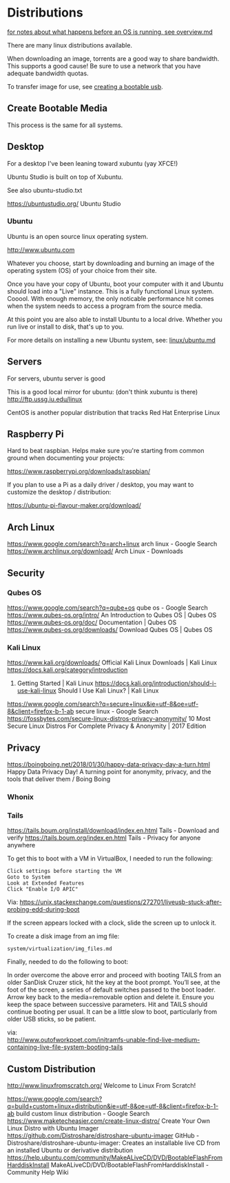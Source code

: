 # Distributions

[for notes about what happens before an OS is running, see overview.md](overview.md)

There are many linux distributions available.

When downloading an image, torrents are a good way to share bandwidth. This supports a good cause! Be sure to use a network that you have adequate bandwidth quotas.

To transfer image for use, see [creating a bootable usb](../drives/bootable_usb.txt).

## Create Bootable Media

This process is the same for all systems.


## Desktop

For a desktop I've been leaning toward xubuntu (yay XFCE!)

Ubuntu Studio is built on top of Xubuntu.

See also ubuntu-studio.txt

https://ubuntustudio.org/
Ubuntu Studio

### Ubuntu

Ubuntu is an open source linux operating system.  

http://www.ubuntu.com

Whatever you choose, start by downloading and burning an image of the operating system (OS) of your choice from their site.

Once you have your copy of Ubuntu, boot your computer with it and Ubuntu should load into a "Live" instance.  This is a fully functional Linux system.  Cooool.  With enough memory, the only noticable performance hit comes when the system needs to access a program from the source media.  

At this point you are also able to install Ubuntu to a local drive. Whether you run live or install to disk, that's up to you.

For more details on installing a new Ubuntu system, see:
[linux/ubuntu.md](linux/ubuntu.md)


## Servers

For servers, ubuntu server is good

This is a good local mirror for ubuntu: (don't think xubuntu is there)
http://ftp.ussg.iu.edu/linux

CentOS is another popular distribution that tracks Red Hat Enterprise Linux


## Raspberry Pi

Hard to beat raspbian. Helps make sure you're starting from common ground when documenting your projects: 

https://www.raspberrypi.org/downloads/raspbian/

If you plan to use a Pi as a daily driver / desktop, you may want to customize the desktop / distribution:

https://ubuntu-pi-flavour-maker.org/download/


## Arch Linux

https://www.google.com/search?q=arch+linux
arch linux - Google Search
https://www.archlinux.org/download/
Arch Linux - Downloads


## Security

### Qubes OS

https://www.google.com/search?q=qube+os
qube os - Google Search
https://www.qubes-os.org/intro/
An Introduction to Qubes OS | Qubes OS
https://www.qubes-os.org/doc/
Documentation | Qubes OS
https://www.qubes-os.org/downloads/
Download Qubes OS | Qubes OS

### Kali Linux

https://www.kali.org/downloads/
Official Kali Linux Downloads | Kali Linux
https://docs.kali.org/category/introduction
01. Getting Started | Kali Linux
https://docs.kali.org/introduction/should-i-use-kali-linux
Should I Use Kali Linux? | Kali Linux

https://www.google.com/search?q=secure+linux&ie=utf-8&oe=utf-8&client=firefox-b-1-ab
secure linux - Google Search
https://fossbytes.com/secure-linux-distros-privacy-anonymity/
10 Most Secure Linux Distros For Complete Privacy & Anonymity | 2017 Edition


## Privacy

https://boingboing.net/2018/01/30/happy-data-privacy-day-a-turn.html
Happy Data Privacy Day! A turning point for anonymity, privacy, and the tools that deliver them / Boing Boing

### Whonix

### Tails

https://tails.boum.org/install/download/index.en.html
Tails - Download and verify
https://tails.boum.org/index.en.html
Tails - Privacy for anyone anywhere

To get this to boot with a VM in VirtualBox, I needed to run the following:

    Click settings before starting the VM
    Goto to System
    Look at Extended Features
    Click "Enable I/O APIC"

Via:
https://unix.stackexchange.com/questions/272701/liveusb-stuck-after-probing-edd-during-boot

If the screen appears locked with a clock, slide the screen up to unlock it.

To create a disk image from an img file:

    system/virtualization/img_files.md

Finally, needed to do the following to boot:

In order overcome the above error and proceed with booting TAILS from an older SanDisk Cruzer stick, hit the <TAB> key at the boot prompt. You’ll see, at the foot of the screen, a series of default switches passed to the boot loader. Arrow key back to the media=removable option and delete it. Ensure you keep the space between successive parameters. Hit <RETURN> and TAILS should continue booting per usual. It can be a little slow to boot, particularly from older USB sticks, so be patient.

via:  
http://www.outofworkpoet.com/initramfs-unable-find-live-medium-containing-live-file-system-booting-tails


## Custom Distribution
http://www.linuxfromscratch.org/
Welcome to Linux From Scratch!

https://www.google.com/search?q=build+custom+linux+distribution&ie=utf-8&oe=utf-8&client=firefox-b-1-ab
build custom linux distribution - Google Search
https://www.maketecheasier.com/create-linux-distro/
Create Your Own Linux Distro with Ubuntu Imager
https://github.com/Distroshare/distroshare-ubuntu-imager
GitHub - Distroshare/distroshare-ubuntu-imager: Creates an installable live CD from an installed Ubuntu or derivative distribution
https://help.ubuntu.com/community/MakeALiveCD/DVD/BootableFlashFromHarddiskInstall
MakeALiveCD/DVD/BootableFlashFromHarddiskInstall - Community Help Wiki

